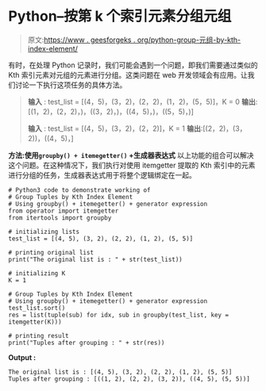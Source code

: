 # Python–按第 k 个索引元素分组元组

> 原文:[https://www . geesforgeks . org/python-group-元组-by-kth-index-element/](https://www.geeksforgeeks.org/python-group-tuples-by-kth-index-element/)

有时，在处理 Python 记录时，我们可能会遇到一个问题，即我们需要通过类似的 Kth 索引元素对元组的元素进行分组。这类问题在 web 开发领域会有应用。让我们讨论一下执行这项任务的具体方法。

> **输入** : test_list = [(4，5)，(3，2)，(2，2)，(1，2)，(5，5)]，K = 0
> **输出**:[(1，2)，(2，2)，)，((3，2)，)，((4，5)，)，((5，5)，)]
> 
> **输入** : test_list = [(4，5)，(3，2)，(2，2)]，K = 1
> **输出**:[(2，2)，(3，2))，((4，5)，]

**方法:使用`groupby() + itemegetter()` +生成器表达式**
以上功能的组合可以解决这个问题。在这种情况下，我们执行对使用 itemgetter 提取的 Kth 索引中的元素进行分组的任务，生成器表达式用于将整个逻辑绑定在一起。

```
# Python3 code to demonstrate working of 
# Group Tuples by Kth Index Element
# Using groupby() + itemegetter() + generator expression
from operator import itemgetter
from itertools import groupby

# initializing lists
test_list = [(4, 5), (3, 2), (2, 2), (1, 2), (5, 5)]

# printing original list
print("The original list is : " + str(test_list))

# initializing K 
K = 1

# Group Tuples by Kth Index Element
# Using groupby() + itemegetter() + generator expression
test_list.sort()
res = list(tuple(sub) for idx, sub in groupby(test_list, key = itemgetter(K)))

# printing result 
print("Tuples after grouping : " + str(res))
```

**Output :**

```
The original list is : [(4, 5), (3, 2), (2, 2), (1, 2), (5, 5)]
Tuples after grouping : [((1, 2), (2, 2), (3, 2)), ((4, 5), (5, 5))]

```